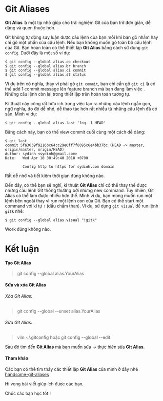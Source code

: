# Git Aliases
**Git Alias** là một tip nhỏ giúp cho trải nghiệm Git của bạn trở đơn giản, dễ dàng và quen thuộc hơn.

Git không tự động suy luận được câu lệnh của bạn mỗi khi bạn gõ nhầm hay chỉ gõ một phần của câu lệnh. Nếu bạn không muốn gõ toàn bộ câu lệnh của Git. Bạn hoàn toàn có thể thiết lập **Git Alias** bằng cách sử dụng `git config`. Dưới đây là một số ví dụ:

```
$ git config --global alias.co checkout
$ git config --global alias.br branch
$ git config --global alias.ci commit
$ git config --global alias.st status
```

Ví dụ trên có nghĩa, thay vì phải gõ `git commit`, bạn chỉ cần gõ `git ci` là có thể add 1 commit message lên feature branch mà bạn đang làm việc . Những câu lệnh còn lại trong thiết lập trên hoàn toàn tương tự.

Kĩ thuật này cũng rất hữu ích trong việc tạo ra những câu lệnh ngắn gọn, ngữ nghĩa, do đó dễ nhớ, dễ thao tác hơn rất nhiều từ những câu lệnh đã có sẵn. Mình ví dụ:

```
$ git config --global alias.last 'log -1 HEAD'
```

Bằng cách này, bạn có thế view commit cuối cùng một cách dễ dàng:

```
$ git last
commit 5fa3039f9216bc64cc29e0ff7f8095c6e4bb37bc (HEAD -> master, origin/master, origin/HEAD)
Author: sydinh <sydinh@gmail.com>
Date:   Wed Apr 18 08:49:40 2018 +0700

        Config http to https for sydinh.com domain
```
Rất dễ nhớ và tiết kiệm thời gian đúng không nào.

Đến đây, có thể bạn sẽ nghĩ, kĩ thuật **Git Alias** chỉ có thể thay thế được những câu lệnh Git thông thường bởi những new command. Tuy nhiên, Git Alias có thể làm được nhiều hơn thế. Mình ví dụ, bạn mong muốn run một lệnh bên ngoài thay vì run một lệnh con của Git. Bạn có thể start một command với kí tự `!` (dấu chấm than). Ví dụ, sử dụng `git visual` để run lệnh `gitk` nhé:
```
$ git config --global alias.visual "!gitk"
```

Work đúng không nào.

# Kết luận
#### Tạo Git Alias

> git config --global alias.YourAlias

#### Sửa và xóa Git Alias

###### Xóa Git Alias:

> git config --global --unset alias.YourAlias

###### Sửa Git Alias:

> vim ~/.gitconfig hoặc git config --global --edit

Sau đó tìm đến **Git Alias** mà bạn muốn sửa -> thực hiên sửa **Git Alias**.

#### Tham khảo

Các bạn có thể tìm thấy các thiết lập **Git Alias** của mình ở đây nhé [handsome-git-aliases](https://github.com/sydinh/handsome-git-aliases)

Hi vọng bài viết giúp ích được các bạn.

Chúc các bạn học tốt !